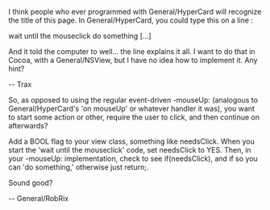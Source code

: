 I think people who ever programmed with General/HyperCard will recognize the title of this page. In General/HyperCard, you could type this on a line :
    
wait until the mouseclick
do something
[...]


And it told the computer to well... the line explains it all. I want to do that in Cocoa, with a General/NSView, but I have no idea how to implement it. Any hint?

-- Trax

So, as opposed to using the regular event-driven -mouseUp: (analogous to General/HyperCard's 'on mouseUp' or whatever handler it was), you want to start some action or other, require the user to click, and then continue on afterwards?

Add a BOOL flag to your view class, something like needsClick. When you start the 'wait until the mouseclick' code, set needsClick to YES. Then, in your -mouseUp: implementation, check to see if(needsClick), and if so you can 'do something,' otherwise just return;.

Sound good?

-- General/RobRix